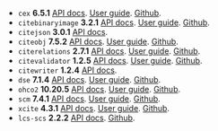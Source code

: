 

  - `cex` **6.5.1** [API docs](cex/api/edu/holycross/shot/cex/index.html). [User guide](https://cite-architecture.github.io/cex/). [Github](https://github.com/cite-architecture/cex).
  - `citebinaryimage` **3.2.1** [API docs](citebinaryimage/api/edu/holycross/shot/citebinaryimage/index.html). [User guide](https://cite-architecture.github.io/citebinaryimage).  [Github](https://github.com/cite-architecture/citebinaryimage).
  - `citejson` **3.0.1** [API docs](CITE-JSON/api/edu/holycross/shot/citejson/index.html).
  - `citeobj` **7.5.2** [API docs](citeobj/api/edu/holycross/shot/citeobj/index.html). [User guide](https://cite-architecture.github.io/citeobj/). [Github](https://github.com/cite-architecture/citeobj).
  - `citerelations` **2.7.1** [API docs](citerelations/api/edu/holycross/shot/citerelation/index.html). [User guide](https://cite-architecture.github.io/citerelations/).  [Github](https://github.com/cite-architecture/citerelations).
  - `citevalidator` **1.2.5** [API docs](citevalidator/api/edu/holycross/shot/citevalidator/index.html). [User guide](https://cite-architecture.github.io/citevalidator/). [Github](https://github.com/cite-architecture/citevalidator).
  - `citewriter` **1.2.4** [API docs](citewriter/api/edu/furman/classics/citewriter/index.html).
  - `dse` **7.1.4** [API docs](dse/api/edu/holycross/shot/dse/index.html). [User guide](https://cite-architecture.github.io/dse/). [Github](https://github.com/cite-architecture/dse).
  - `ohco2` **10.20.5** [API docs](ohco2/api/edu/holycross/shot/ohco2/index.html). [User guide](https://cite-architecture.org/ohco2/). [Github](https://github.com/cite-architecture/ohco2).
  - `scm` **7.4.1** [API docs](scm/api/edu/holycross/shot/scm/index.html).  [User guide](https://cite-architecture.github.io/scm/). [Github](https://github.com/cite-architecture/scm).
  - `xcite` **4.3.1** [API docs](xcite/api/edu/holycross/shot/cite/index.html). [User guide](https://cite-architecture.github.io/xcite/). [Github](https://github.com/cite-architecture/xcite).
  - `lcs-scs` **2.2.2** [API docs](lcs-scs/api/edu/holycross/shot/seqcomp/index.html). [Github](https://github.com/cite-architecture/lcs-scs). 
  

